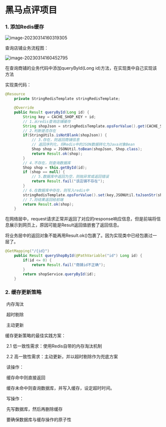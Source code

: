 # 黑马点评项目

### 1. 添加Redis缓存

![image-20230314160319305](C:\Users\Asphyxia\AppData\Roaming\Typora\typora-user-images\image-20230314160319305.png)

查询店铺业务流程图：

![image-20230314160452795](C:\Users\Asphyxia\AppData\Roaming\Typora\typora-user-images\image-20230314160452795.png)

在查询商铺的业务代码中添加queryById(Long id)方法，在实现类中自己实现该方法

实现类代码：

```java
@Resource
    private StringRedisTemplate stringRedisTemplate;

    @Override
    public Result queryById(Long id) {
        String key = CACHE_SHOP_KEY + id;
        // 1.从redis查询店铺缓存
        String shopJson = stringRedisTemplate.opsForValue().get(CACHE_SHOP_KEY + id);
        // 2.判断是否存在
        if(StringUtils.isNotBlank(shopJson)) {
            // 3.存在，则返回商铺信息
            // 返回序列化，将Redis中的JSON数据转化为Java对象Bean
            Shop shop = JSONUtil.toBean(shopJson, Shop.class);
            return Result.ok(shop);
        }
        // 4.不存在，则查询数据库
        Shop shop = this.getById(id);
        if (shop == null) {
            // 5.数据库中返回为空，则抛异常或返回错误
            return Result.fail("该店铺不存在");
        }
        // 6.在数据库中存在，则写入redis中
        stringRedisTemplate.opsForValue().set(key,JSONUtil.toJsonStr(shop));
        // 7.将结果返回给前端
        return Result.ok(shop);
    }
```

在网络层中，request请求正常并返回了对应的response响应信息，但是前端将信息展示到网页上，原因可能是Result返回值嵌套了返回信息。

将业务层中的返回对象不能再用Result.ok()包裹了。因为实现类中已经包裹过一层了。

```java
@GetMapping("/{id}")
    public Result queryShopById(@PathVariable("id") Long id) {
        if(id <= 0) {
            return Result.fail("商铺id不正确");
        }
        return shopService.queryById(id);
    }
```

### 2. 缓存更新策略

​	内存淘汰

​	超时剔除

​	主动更新

缓存更新策略的最佳实践方案：

​	2.1 低一致性需求：使用Redis自带的内存淘汰机制

​	2.2 高一致性需求：主动更新，并以超时剔除作为兜底方案

​		读操作：

​		缓存命中则直接返回

​		缓存未命中则查询数据库，并写入缓存，设定超时时间。

​		写操作：

​		先写数据库，然后再删除缓存

​		要确保数据库与缓存操作的原子性